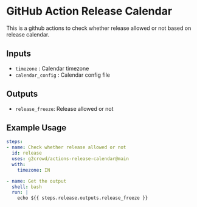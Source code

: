 # GitHub Action Release Calendar #

This is a github actions to check whether release allowed or not based on release calendar.


## Inputs ##

* `timezone` : Calendar timezone
* `calendar_config` : Calendar config file

## Outputs ##

* `release_freeze`: Release allowed or not


## Example Usage ##

```yaml
steps:
- name: Check whether release allowed or not
  id: release
  uses: g2crowd/actions-release-calendar@main
  with:
    timezone: IN

- name: Get the output
  shell: bash
  run: |
    echo ${{ steps.release.outputs.release_freeze }}
```
